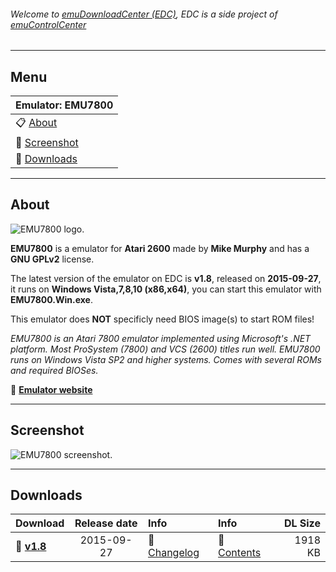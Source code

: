###### Welcome to [emuDownloadCenter (EDC)](https://github.com/PhoenixInteractiveNL/emuDownloadCenter/wiki/), EDC is a side project of [emuControlCenter](https://github.com/PhoenixInteractiveNL/emuControlCenter/wiki/)
***
## Menu
| **Emulator: EMU7800** |
|:---------|
| :clipboard: [About](#about) |
| :sunrise: [Screenshot](#screenshot) |
| :floppy_disk: [Downloads](#downloads) |
***
## About
![](https://github.com/PhoenixInteractiveNL/emuDownloadCenter/wiki/images_emulator/emu7800_logo_200.jpg "EMU7800 logo.")

**EMU7800** is a emulator for **Atari 2600** made by **Mike Murphy** and has a **GNU GPLv2** license.

The latest version of the emulator on EDC is **v1.8**, released on **2015-09-27**, it runs on **Windows Vista,7,8,10 (x86,x64)**, you can start this emulator with **EMU7800.Win.exe**.

This emulator does **NOT** specificly need BIOS image(s) to start ROM files!

_EMU7800 is an Atari 7800 emulator implemented using Microsoft's .NET platform. Most ProSystem (7800) and VCS (2600) titles run well. EMU7800 runs on Windows Vista SP2 and higher systems. Comes with several ROMs and required BIOSes._

:link: [**Emulator website**](https://sourceforge.net/projects/emu7800/files/)
***
## Screenshot
![](https://raw.githubusercontent.com/PhoenixInteractiveNL/emuDownloadCenter/master/hooks/emu7800/screen.jpg "EMU7800 screenshot.")
***
## Downloads
| Download | Release date  | Info       | Info       | DL Size    |
|:---------|:-------------:|:-----------|:-----------|-----------:|
| :floppy_disk: [**v1.8**](https://github.com/PhoenixInteractiveNL/edc-repo0001/raw/master/emu7800/1.8.7z) | 2015-09-27 | :page_facing_up: [Changelog](https://github.com/PhoenixInteractiveNL/edc-repo0001/blob/master/emu7800/1.8_changelog.txt) | :mag_right: [Contents](https://github.com/PhoenixInteractiveNL/edc-repo0001/blob/master/emu7800/1.8_contents.txt) | 1918 KB |
